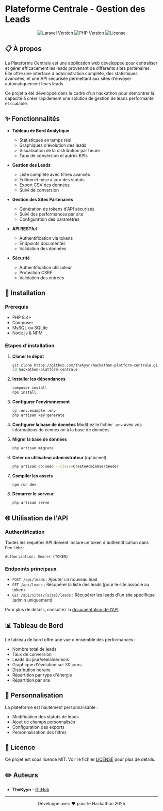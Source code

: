 # Plateforme Centrale - Gestion des Leads

<p align="center">
  <img src="https://img.shields.io/badge/Laravel-12.x-red" alt="Laravel Version">
  <img src="https://img.shields.io/badge/PHP-8.4-blue" alt="PHP Version">
  <img src="https://img.shields.io/badge/License-MIT-green" alt="License">
</p>

## 📋 À propos

La Plateforme Centrale est une application web développée pour centraliser et gérer efficacement les leads provenant de différents sites partenaires. Elle offre une interface d'administration complète, des statistiques avancées, et une API sécurisée permettant aux sites d'envoyer automatiquement leurs leads.

Ce projet a été développé dans le cadre d'un hackathon pour démontrer la capacité à créer rapidement une solution de gestion de leads performante et scalable.

## ✨ Fonctionnalités

-   **Tableau de Bord Analytique**

    -   Statistiques en temps réel
    -   Graphiques d'évolution des leads
    -   Visualisation de la distribution par heure
    -   Taux de conversion et autres KPIs

-   **Gestion des Leads**

    -   Liste complète avec filtres avancés
    -   Édition et mise à jour des statuts
    -   Export CSV des données
    -   Suivi de conversion

-   **Gestion des Sites Partenaires**

    -   Génération de tokens d'API sécurisés
    -   Suivi des performances par site
    -   Configuration des paramètres

-   **API RESTful**

    -   Authentification via tokens
    -   Endpoints documentés
    -   Validation des données

-   **Sécurité**
    -   Authentification utilisateur
    -   Protection CSRF
    -   Validation des entrées

## 🚀 Installation

### Prérequis

-   PHP 8.4+
-   Composer
-   MySQL ou SQLite
-   Node.js & NPM

### Étapes d'installation

1. **Cloner le dépôt**

    ```bash
    git clone https://github.com/TheKyyn/hackathon-platform-centrale.git
    cd hackathon-platform-centrale
    ```

2. **Installer les dépendances**

    ```bash
    composer install
    npm install
    ```

3. **Configurer l'environnement**

    ```bash
    cp .env.example .env
    php artisan key:generate
    ```

4. **Configurer la base de données**
   Modifiez le fichier `.env` avec vos informations de connexion à la base de données.

5. **Migrer la base de données**

    ```bash
    php artisan migrate
    ```

6. **Créer un utilisateur administrateur** (optionnel)

    ```bash
    php artisan db:seed --class=CreateAdminUserSeeder
    ```

7. **Compiler les assets**

    ```bash
    npm run dev
    ```

8. **Démarrer le serveur**
    ```bash
    php artisan serve
    ```

## 🌐 Utilisation de l'API

### Authentification

Toutes les requêtes API doivent inclure un token d'authentification dans l'en-tête :

```
Authorization: Bearer {TOKEN}
```

### Endpoints principaux

-   `POST /api/leads` : Ajouter un nouveau lead
-   `GET /api/leads` : Récupérer la liste des leads (pour le site associé au token)
-   `GET /api/sites/{site}/leads` : Récupérer les leads d'un site spécifique (admin uniquement)

Pour plus de détails, consultez la [documentation de l'API](docs/API.md).

## 📊 Tableau de Bord

Le tableau de bord offre une vue d'ensemble des performances :

-   Nombre total de leads
-   Taux de conversion
-   Leads du jour/semaine/mois
-   Graphique d'évolution sur 30 jours
-   Distribution horaire
-   Répartition par type d'énergie
-   Répartition par site

## 🔧 Personnalisation

La plateforme est hautement personnalisable :

-   Modification des statuts de leads
-   Ajout de champs personnalisés
-   Configuration des exports
-   Personnalisation des filtres

## 📄 Licence

Ce projet est sous licence MIT. Voir le fichier [LICENSE](LICENSE) pour plus de détails.

## ✏️ Auteurs

-   **TheKyyn** - [GitHub](https://github.com/TheKyyn)

---

<p align="center">Développé avec ❤️ pour le Hackathon 2025</p>
